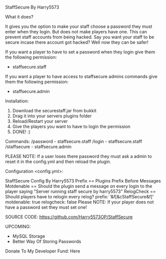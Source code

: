 StaffSecure By Harry5573

What it does?

It gives you the option to make your staff choose a password they must enter when they login. But does not make players have one. This can prevent staff accounts from being hacked. Say you want your staff to be secure incase there account got hacked? Well now they can be safer!

If you want a player to have to set a password when they login give them the following permission:
- staffsecure.staff

If you want a player to have access to staffsecure admins commands give them the following permission:
- staffsecure.admin

Installation: 
1) Download the securestaff.jar from bukkit 
2) Drag it into your servers plugins folder 
3) Reload/Restart your server 
4) Give the players you want to have to login the permission 
5) DONE! :)

Commands: 
/password <password> - staffsecure.staff
/login <password> - staffsecure.staff
/staffsecure <reload> - staffsecure.admin

PLEASE NOTE: If a user loses there password they must ask a admin to reset it in the config.yml and then reload the plugin.

Configuration <config.yml>: 

StaffSecure Config By Harry5573
Prefix == Plugins Prefix Before Messages
Motdenable == Should the plugin send a message on every login to the player saying "Server running staff secure by harry5573"
RelogCheck == Should players have to relogin every relog?
prefix: '&f[&cStaffSecure&f]'
motdenable: true
relogcheck: false
Please NOTE: If your player does not have a password set they must set one!

SOURCE CODE: https://github.com/Harry5573OP/StaffSecure

UPCOMING:
- MySQL Storage
- Better Way Of Storing Passwords

Donate To My Developer Fund: Here